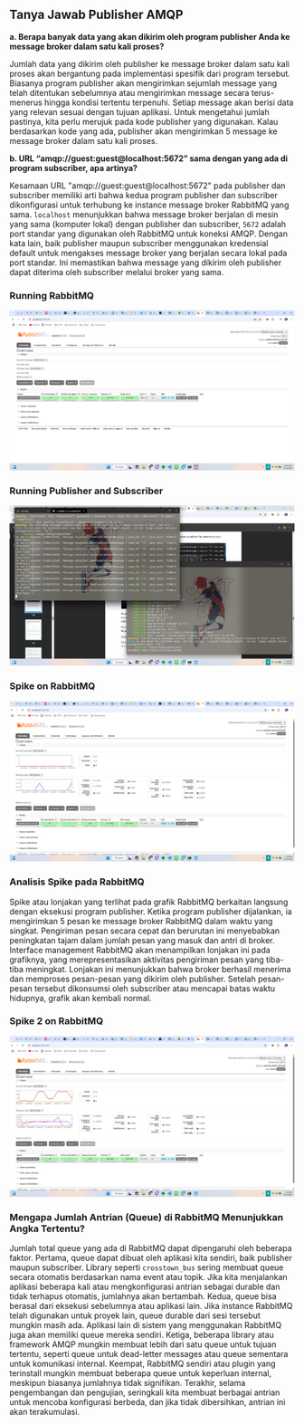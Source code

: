 ## Tanya Jawab Publisher AMQP

**a. Berapa banyak data yang akan dikirim oleh program publisher Anda ke message broker dalam satu kali proses?**

Jumlah data yang dikirim oleh publisher ke message broker dalam satu kali proses akan bergantung pada implementasi spesifik dari program tersebut. Biasanya program publisher akan mengirimkan sejumlah message yang telah ditentukan sebelumnya atau mengirimkan message secara terus-menerus hingga kondisi tertentu terpenuhi. Setiap message akan berisi data yang relevan sesuai dengan tujuan aplikasi. Untuk mengetahui jumlah pastinya, kita perlu merujuk pada kode publisher yang digunakan. Kalau berdasarkan kode yang ada, publisher akan mengirimkan 5 message ke message broker dalam satu kali proses.

**b. URL “amqp://guest:guest@localhost:5672” sama dengan yang ada di program subscriber, apa artinya?**

Kesamaan URL "amqp://guest:guest@localhost:5672" pada publisher dan subscriber memiliki arti bahwa kedua program publisher dan subscriber dikonfigurasi untuk terhubung ke instance message broker RabbitMQ yang sama. `localhost` menunjukkan bahwa message broker berjalan di mesin yang sama (komputer lokal) dengan publisher dan subscriber, `5672` adalah port standar yang digunakan oleh RabbitMQ untuk koneksi AMQP. Dengan kata lain, baik publisher maupun subscriber menggunakan kredensial default untuk mengakses message broker yang berjalan secara lokal pada port standar. Ini memastikan bahwa message yang dikirim oleh publisher dapat diterima oleh subscriber melalui broker yang sama.

### Running RabbitMQ

![RabbitMQ](./running_rabbitmq.png)

### Running Publisher and Subscriber
![Publisher and Subscriber](./running_event.png)

### Spike on RabbitMQ

![Spike on RabbitMQ](./spike.png)

### Analisis Spike pada RabbitMQ

Spike atau lonjakan yang terlihat pada grafik RabbitMQ berkaitan langsung dengan eksekusi program publisher. Ketika program publisher dijalankan, ia mengirimkan 5 pesan ke message broker RabbitMQ dalam waktu yang singkat. Pengiriman pesan secara cepat dan berurutan ini menyebabkan peningkatan tajam dalam jumlah pesan yang masuk dan antri di broker. Interface management RabbitMQ akan menampilkan lonjakan ini pada grafiknya, yang merepresentasikan aktivitas pengiriman pesan yang tiba-tiba meningkat. Lonjakan ini menunjukkan bahwa broker berhasil menerima dan memproses pesan-pesan yang dikirim oleh publisher. Setelah pesan-pesan tersebut dikonsumsi oleh subscriber atau mencapai batas waktu hidupnya, grafik akan kembali normal.

### Spike 2 on RabbitMQ

![Spike 2 on RabbitMQ](./spike2.png)

### Mengapa Jumlah Antrian (Queue) di RabbitMQ Menunjukkan Angka Tertentu?

Jumlah total queue yang ada di RabbitMQ dapat dipengaruhi oleh beberapa faktor. Pertama, queue dapat dibuat oleh aplikasi kita sendiri, baik publisher maupun subscriber. Library seperti `crosstown_bus` sering membuat queue secara otomatis berdasarkan nama event atau topik. Jika kita menjalankan aplikasi beberapa kali atau mengkonfigurasi antrian sebagai durable dan tidak terhapus otomatis, jumlahnya akan bertambah. Kedua, queue bisa berasal dari eksekusi sebelumnya atau aplikasi lain. Jika instance RabbitMQ telah digunakan untuk proyek lain, queue durable dari sesi tersebut mungkin masih ada. Aplikasi lain di sistem yang menggunakan RabbitMQ juga akan memiliki queue mereka sendiri. Ketiga, beberapa library atau framework AMQP mungkin membuat lebih dari satu queue untuk tujuan tertentu, seperti queue untuk dead-letter messages atau queue sementara untuk komunikasi internal. Keempat, RabbitMQ sendiri atau plugin yang terinstall mungkin membuat beberapa queue untuk keperluan internal, meskipun biasanya jumlahnya tidak signifikan. Terakhir, selama pengembangan dan pengujian, seringkali kita membuat berbagai antrian untuk mencoba konfigurasi berbeda, dan jika tidak dibersihkan, antrian ini akan terakumulasi.